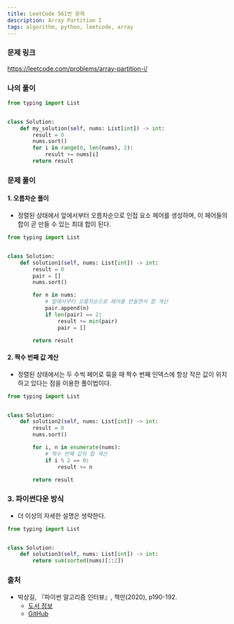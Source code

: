 ```yaml
---
title: LeetCode 561번 문제
description: Array Partition I
tags: algorithm, python, leetcode, array
---
```


### 문제 링크

https://leetcode.com/problems/array-partition-i/

### 나의 풀이

```python
from typing import List


class Solution:
    def my_solution(self, nums: List[int]) -> int:
        result = 0
        nums.sort()
        for i in range(0, len(nums), 2):
            result += nums[i]
        return result
```

### 문제 풀이

#### 1. 오름차순 풀이

- 정렬된 상태에서 앞에서부터 오름차순으로 인접 요소 페어를 생성하며, 이 페어들의 합이 곧 만들 수 있는 최대 합이 된다.

```python
from typing import List


class Solution:
    def solution1(self, nums: List[int]) -> int:
        result = 0
        pair = []
        nums.sort()

        for n in nums:
            # 앞에서부터 오름차순으로 페어를 만들면서 합 계산
            pair.append(n)
            if len(pair) == 2:
                result += min(pair)
                pair = []

        return result
```

#### 2. 짝수 번째 값 계산

- 정렬된 상태에서는 두 수씩 페어로 묶을 때 짝수 번째 인덱스에 항상 작은 값이 위치하고 있다는 점을 이용한 풀이법이다.

```python
from typing import List


class Solution:
    def solution2(self, nums: List[int]) -> int:
        result = 0
        nums.sort()

        for i, n in enumerate(nums):
            # 짝수 번째 값의 합 계산
            if i % 2 == 0:
                result += n

        return result
```

### 3. 파이썬다운 방식

- 더 이상의 자세한 설명은 생략한다.

```python
from typing import List


class Solution:
    def solution3(self, nums: List[int]) -> int:
        return sum(sorted(nums)[::2])
```

### 출처

- 박상길, 『파이썬 알고리즘 인터뷰』, 책만(2020), p190-192.
  - [도서 정보](https://www.onlybook.co.kr/entry/algorithm-interview)
  - [GitHub](https://github.com/onlybooks/algorithm-interview)
